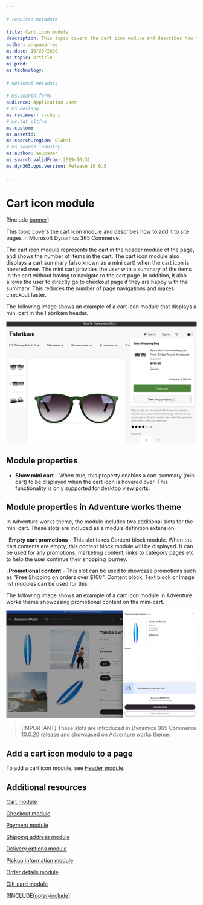 ```yaml
---

# required metadata

title: Cart icon module
description: This topic covers the cart icon module and describes how to add it to site pages in Microsoft Dynamics 365 Commerce.
author: anupamar-ms
ms.date: 10/20/2020
ms.topic: article
ms.prod: 
ms.technology: 

# optional metadata

# ms.search.form: 
audience: Application User
# ms.devlang: 
ms.reviewer: v-chgri
# ms.tgt_pltfrm: 
ms.custom: 
ms.assetid: 
ms.search.region: Global
# ms.search.industry: 
ms.author: anupamar
ms.search.validFrom: 2019-10-31
ms.dyn365.ops.version: Release 10.0.5

---
```


# Cart icon module

[!include [banner](includes/banner.md)]

This topic covers the cart icon module and describes how to add it to site pages in Microsoft Dynamics 365 Commerce.

The cart icon module represents the cart in the header module of the page, and shows the number of items in the cart. The cart icon module also displays a cart summary (also known as a mini cart) when the cart icon is hovered over. The mini cart provides the user with a summary of the items in the cart without having to navigate to the cart page. In addition, it also allows the user to directly go to checkout page if they are happy with the summary. This reduces the number of page navigations and makes checkout faster. 

The following image shows an example of a cart icon module that displays a mini cart in the Fabrikam header.

![Example of a cart icon module](./media/ecommerce-Minicart.PNG)


## Module properties

- **Show mini cart** – When true, this property enables a cart summary (mini cart) to be displayed when the cart icon is hovered over. This functionality is only supported for desktop view ports.


## Module properties in Adventure works theme

In Adventure works theme, the module includes two additional slots for the mini cart. These slots are included as a module definition extension.

-**Empty cart promotions** - This slot takes Content block module. When the cart contents are empty, this content block module will be displayed. It can be used for any promotions, marketing content, links to category pages etc to help the user continue their shopping journey.

-**Promotional content** - This slot can be used to showcase promotions such as "Free Shipping on orders over $100". Content block, Text block or Image list modules can be used for this.

The following image shows an example of a cart icon module in Adventure works theme showcasing promotional content on the mini-cart.

![Example of a cart icon module in Adventure works theme](./media/AW_minicart.PNG)

>[IMPORTANT]
>These slots are introduced  in Dynamics 365 Commerce 10.0.20 release and showcased on Adventure works theme.


## Add a cart icon module to a page

To add a cart icon module, see [Header module](author-header-module.md).

## Additional resources

[Cart module](add-cart-module.md)

[Checkout module](add-checkout-module.md)

[Payment module](payment-module.md)

[Shipping address module](ship-address-module.md)

[Delivery options module](delivery-options-module.md)

[Pickup information module](pickup-info-module.md)

[Order details module](order-confirmation-module.md)

[Gift card module](add-giftcard.md)


[!INCLUDE[footer-include](../includes/footer-banner.md)]
